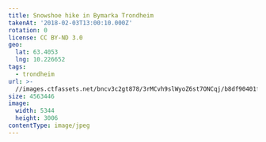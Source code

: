 ```yaml
---
title: Snowshoe hike in Bymarka Trondheim
takenAt: '2018-02-03T13:00:10.000Z'
rotation: 0
license: CC BY-ND 3.0
geo:
  lat: 63.4053
  lng: 10.226652
tags:
  - trondheim
url: >-
  //images.ctfassets.net/bncv3c2gt878/3rMCvh9slWyoZ6st7ONCqj/b8df90401f363483efeee33f2b721def/snowshoe-hike-in-bymarka-trondheim_39163722255_o
size: 4563446
image:
  width: 5344
  height: 3006
contentType: image/jpeg
---
```


